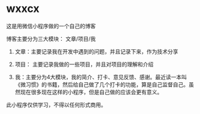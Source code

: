 # wxxcx
这是用微信小程序做的一个自己的博客

博客主要分为三大模块： 文章/项目/我

1. 文章：主要记录我在开发中遇到的问题，并且记录下来，作为技术分享

2. 项目： 主要记录我做的一些项目，并且对项目的理解和介绍

3. 我：主要分为4大模块，我的简介、打卡、意见反馈、感谢。最近读一本叫《微习惯》的书籍，然后给自己做了几个打卡的功能，算是自己监督自己。虽然现在很多现在这样的小程序，但是自己做的应该会更有意义。


此小程序仅供学习，不得以任何形式商用。

